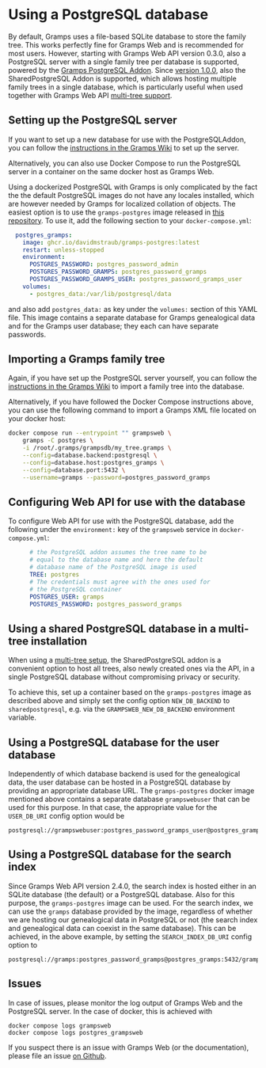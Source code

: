 # Using a PostgreSQL database

By default, Gramps uses a file-based SQLite database to store the family tree. This works perfectly fine for Gramps Web and is recommended for most users. However, starting with Gramps Web API version 0.3.0, also a PostgreSQL server with a single family tree per database is supported, powered by the [Gramps PostgreSQL Addon](https://gramps-project.org/wiki/index.php/Addon:PostgreSQL). Since [version 1.0.0](https://github.com/gramps-project/gramps-web-api/releases/tag/v1.0.0), also the SharedPostgreSQL Addon is supported, which allows hosting multiple family trees in a single database, which is particularly useful when used together with Gramps Web API [multi-tree support](multi-tree.md).

## Setting up the PostgreSQL server

If you want to set up a new database for use with the PostgreSQLAddon, you can follow the [instructions in the Gramps Wiki](https://gramps-project.org/wiki/index.php/Addon:PostgreSQL) to set up the server.

Alternatively, you can also use Docker Compose to run the PostgreSQL server in a container on the same docker host as Gramps Web.

Using a dockerized PostgreSQL with Gramps is only complicated by the fact the the default PostgreSQL images do not have any locales installed, which are however needed by Gramps for localized collation of objects. The easiest option is to use the `gramps-postgres` image released in [this repository](https://github.com/DavidMStraub/gramps-postgres-docker/). To use it, add the following section to your `docker-compose.yml`:
```yaml
  postgres_gramps:
    image: ghcr.io/davidmstraub/gramps-postgres:latest
    restart: unless-stopped
    environment:
      POSTGRES_PASSWORD: postgres_password_admin
      POSTGRES_PASSWORD_GRAMPS: postgres_password_gramps
      POSTGRES_PASSWORD_GRAMPS_USER: postgres_password_gramps_user
    volumes:
      - postgres_data:/var/lib/postgresql/data
```
and also add `postgres_data:` as key under the `volumes:` section of this YAML file. This image contains a separate database for Gramps genealogical data and for the Gramps user database; they each can have separate passwords.

## Importing a Gramps family tree

Again, if you have set up the PostgreSQL server yourself, you can follow the [instructions in the Gramps Wiki](https://gramps-project.org/wiki/index.php/Addon:PostgreSQL) to import a family tree into the database.

Alternatively, if you have followed the Docker Compose instructions above, you can use the following command to import a Gramps XML file located on your docker host:

```bash
docker compose run --entrypoint "" grampsweb \
    gramps -C postgres \
    -i /root/.gramps/grampsdb/my_tree.gramps \
    --config=database.backend:postgresql \
    --config=database.host:postgres_gramps \
    --config=database.port:5432 \
    --username=gramps --password=postgres_password_gramps
```

## Configuring Web API for use with the database

To configure Web API for use with the PostgreSQL database, add the following under the `environment:` key of the `grampsweb` service in `docker-compose.yml`:

```yaml
      # the PostgreSQL addon assumes the tree name to be
      # equal to the database name and here the default
      # database name of the PostgreSQL image is used
      TREE: postgres
      # The credentials must agree with the ones used for
      # the PostgreSQL container
      POSTGRES_USER: gramps
      POSTGRES_PASSWORD: postgres_password_gramps
```

## Using a shared PostgreSQL database in a multi-tree installation

When using a [multi-tree setup](multi-tree.md), the SharedPostgreSQL addon is a convenient option to host all trees, also newly created ones via the API, in a single PostgreSQL database without compromising privacy or security.

To achieve this, set up a container based on the `gramps-postgres` image as described above and simply set the config option `NEW_DB_BACKEND` to `sharedpostgresql`, e.g. via the `GRAMPSWEB_NEW_DB_BACKEND` environment variable.

## Using a PostgreSQL database for the user database

Independently of which database backend is used for the genealogical data, the user database can be hosted in a PostgreSQL database by providing an appropriate database URL. The `gramps-postgres` docker image mentioned above contains a separate database `grampswebuser` that can be used for this purpose. In that case, the appropriate value for the `USER_DB_URI` config option would be
```
postgresql://grampswebuser:postgres_password_gramps_user@postgres_gramps:5432/grampswebuser
```

## Using a PostgreSQL database for the search index

Since Gramps Web API version 2.4.0, the search index is hosted either in an SQLite database (the default) or a PostgreSQL database. Also for this purpose, the `gramps-postgres` image can be used. For the search index, we can use the `gramps` database provided by the image, regardless of whether we are hosting our genealogical data in PostgreSQL or not (the search index and genealogical data can coexist in the same database). This can be achieved, in the above example, by setting the `SEARCH_INDEX_DB_URI` config option to
```
postgresql://gramps:postgres_password_gramps@postgres_gramps:5432/gramps
```


## Issues

In case of issues, please monitor the log output of Gramps Web and the PostgreSQL server. In the case of docker, this is achieved with

```
docker compose logs grampsweb
docker compose logs postgres_grampsweb
```

If you suspect there is an issue with Gramps Web (or the documentation), please file an issue [on Github](https://github.com/gramps-project/gramps-web-api/issues).
